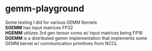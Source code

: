 # gemm-playground

Some testing I did for various GEMM Kernels \
**SGEMM** has input matrices FP32 \
**HGEMM** utilizes 3rd gen tensor cores w/ input matrices being FP16 \
**DGEMM** is a distributed gemm implementation that implements some GEMM kernel w/ communication primitives from NCCL
